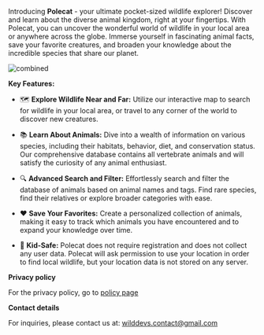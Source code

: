 Introducing **Polecat** - your ultimate pocket-sized wildlife explorer! Discover and learn about the diverse animal kingdom, right at your fingertips. With Polecat, you can uncover the wonderful world of wildlife in your local area or anywhere across the globe. Immerse yourself in fascinating animal facts, save your favorite creatures, and broaden your knowledge about the incredible species that share our planet. 

![combined](https://github.com/polecat-app/polecat-app.github.io/assets/93203883/764c424c-9eb3-4db5-8a96-97dd68576071)

**Key Features:**

- 🗺️ **Explore Wildlife Near and Far:** Utilize our interactive map to search for wildlife in your local area, or travel to any corner of the world to discover new creatures. 

- 📚 **Learn About Animals:** Dive into a wealth of information on various species, including their habitats, behavior, diet, and conservation status. Our comprehensive database contains all vertebrate animals and will satisfy the curiosity of any animal enthusiast. 

- 🔍 **Advanced Search and Filter:** Effortlessly search and filter the database of animals based on animal names and tags. Find rare species, find their relatives or explore broader categories with ease. 

- ❤️ **Save Your Favorites:** Create a personalized collection of animals, making it easy to track which animals you have encountered and to expand your knowledge over time. 

- 👧 **Kid-Safe:** Polecat does not require registration and does not collect any user data. Polecat will ask permission to use your location in order to find local wildlife, but your location data is not stored on any server.

**Privacy policy**

For the privacy policy, go to [policy page](policy.md)

**Contact details**

For inquiries, please contact us at: wilddevs.contact@gmail.com

